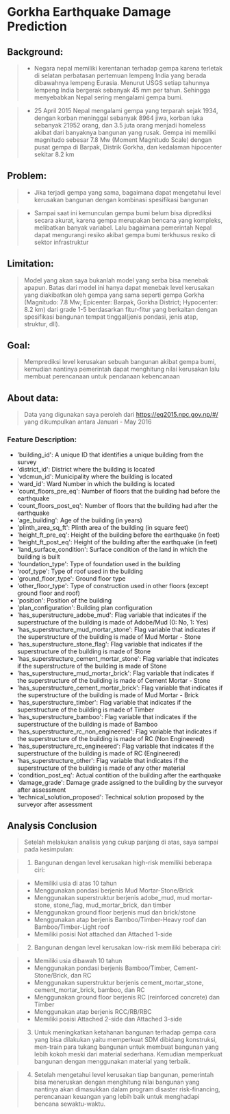 # Gorkha Earthquake Damage Prediction

## Background: 
> - Negara nepal memiliki kerentanan terhadap gempa karena terletak di selatan perbatasan pertemuan lempeng India yang berada dibawahnya lempeng Eurasia. Menurut USGS setiap tahunnya lempeng India bergerak sebanyak 45 mm per tahun. Sehingga menyebabkan Nepal sering mengalami gempa bumi.

> - 25 April 2015 Nepal mengalami gempa yang terparah sejak 1934, dengan korban meninggal sebanyak 8964 jiwa, korban luka sebanyak 21952 orang, dan 3.5 juta orang menjadi homeless akibat dari banyaknya bangunan yang rusak. Gempa ini memiliki magnitudo sebesar 7.8 Mw (Moment Magnitudo Scale) dengan pusat gempa di Barpak, Distrik Gorkha, dan kedalaman hipocenter sekitar 8.2 km

## Problem:
> - Jika terjadi gempa yang sama, bagaimana dapat mengetahui level kerusakan bangunan dengan kombinasi spesifikasi bangunan

> - Sampai saat ini kemunculan gempa bumi belum bisa diprediksi secara akurat, karena gempa merupakan bencana yang kompleks, melibatkan banyak variabel. Lalu bagaimana pemerintah Nepal dapat mengurangi resiko akibat gempa bumi terkhusus resiko di sektor infrastruktur

## Limitation:
> Model yang akan saya bukanlah model yang serba bisa menebak apapun. Batas dari model ini hanya dapat menebak level kerusakan yang diakibatkan oleh gempa yang sama seperti gempa Gorkha (Magnitudo: 7.8 Mw; Epicenter: Barpak, Gorkha District; Hypocenter: 8.2 km) dari grade 1-5 berdasarkan fitur-fitur yang berkaitan dengan spesifikasi bangunan tempat tinggal(jenis pondasi, jenis atap, struktur, dll).

## Goal: 
> Memprediksi level kerusakan sebuah bangunan akibat gempa bumi, kemudian nantinya pemerintah dapat menghitung nilai kerusakan lalu membuat perencanaan untuk pendanaan kebencanaan

## About data:
> Data yang digunakan saya peroleh dari https://eq2015.npc.gov.np/#/ yang dikumpulkan antara Januari - May 2016

### Feature Description:
- 'building_id': A unique ID that identifies a unique building from the survey
- 'district_id': District where the building is located
- 'vdcmun_id': Municipality where the building is located
- 'ward_id': Ward Number in which the building is located
- 'count_floors_pre_eq': Number of floors that the building had before the earthquake 
- 'count_floors_post_eq': Number of floors that the building had after the earthquake
- 'age_building': Age of the building (in years)
- 'plinth_area_sq_ft': Plinth area of the building (in square feet)
- 'height_ft_pre_eq': Height of the building before the earthquake (in feet)
- 'height_ft_post_eq': Height of the building after the earthquake (in feet)
- 'land_surface_condition': Surface condition of the land in which the building is built
- 'foundation_type': Type of foundation used in the building
- 'roof_type': Type of roof used in the building
- 'ground_floor_type': Ground floor type 
- 'other_floor_type': Type of construction used in other floors (except ground floor and roof)
- 'position': Position of the building
- 'plan_configuration': Building plan configuration
- 'has_superstructure_adobe_mud': Flag variable that indicates if the superstructure of the building is made of Adobe/Mud (0: No, 1: Yes)
- 'has_superstructure_mud_mortar_stone': Flag variable that indicates if the superstructure of the building is made of Mud Mortar - Stone
- 'has_superstructure_stone_flag': Flag variable that indicates if the superstructure of the building is made of Stone
- 'has_superstructure_cement_mortar_stone': Flag variable that indicates if the superstructure of the building is made of Stone
- 'has_superstructure_mud_mortar_brick': Flag variable that indicates if the superstructure of the building is made of Cement Mortar - Stone
- 'has_superstructure_cement_mortar_brick': Flag variable that indicates if the superstructure of the building is made of Mud Mortar - Brick 
- 'has_superstructure_timber': Flag variable that indicates if the superstructure of the building is made of Timber
- 'has_superstructure_bamboo': Flag variable that indicates if the superstructure of the building is made of Bamboo
- 'has_superstructure_rc_non_engineered': Flag variable that indicates if the superstructure of the building is made of RC (Non Engineered)
- 'has_superstructure_rc_engineered': Flag variable that indicates if the superstructure of the building is made of RC (Engineered)
- 'has_superstructure_other': Flag variable that indicates if the superstructure of the building is made of any other material
- 'condition_post_eq': Actual contition of the building after the earthquake
- 'damage_grade': Damage grade assigned to the building by the surveyor after assessment
- 'technical_solution_proposed': Technical solution proposed by the surveyor after assessment

## Analysis Conclusion
> Setelah melakukan analisis yang cukup panjang di atas, saya sampai pada kesimpulan:

> 1. Bangunan dengan level kerusakan high-risk memiliki beberapa ciri:

>   - Memiliki usia di atas 10 tahun
>   - Menggunakan pondasi berjenis Mud Mortar-Stone/Brick
>   - Menggunakan superstruktur berjenis adobe_mud, mud mortar-stone, stone_flag, mud_mortar_brick, dan timber
>   - Menggunakan ground floor berjenis mud dan brick/stone
>   - Menggunakan atap berjenis Bamboo/Timber-Heavy roof dan Bamboo/Timber-Light roof
>   - Memiliki posisi Not attached dan Attached 1-side

> 2. Bangunan dengan level kerusakan low-risk memiliki beberapa ciri:

>   - Memiliki usia dibawah 10 tahun
>   - Menggunakan pondasi berjenis Bamboo/Timber, Cement-Stone/Brick, dan RC
>   - Menggunakan superstruktur berjenis cement_mortar_stone, cement_mortar_brick, bamboo, dan RC
>   - Menggunakan ground floor berjenis RC (reinforced concrete) dan Timber
>   - Menggunakan atap berjenis RCC/RB/RBC
>   - Memiliki posisi Attached 2-side dan Attached 3-side

> 3. Untuk meningkatkan ketahanan bangunan terhadap gempa cara yang bisa dilakukan yaitu memperkuat SDM dibidang konstruksi, men-train para tukang bangunan untuk membuat bangunan yang lebih kokoh meski dari material sederhana. Kemudian memperkuat bangunan dengan menggunakan material yang terbaik.

> 4. Setelah mengetahui level kerusakan tiap bangunan, pemerintah bisa meneruskan dengan menghitung nilai bangunan yang nantinya akan dimasukkan dalam program disaster risk-financing, perencanaan keuangan yang lebih baik untuk menghadapi bencana sewaktu-waktu.

